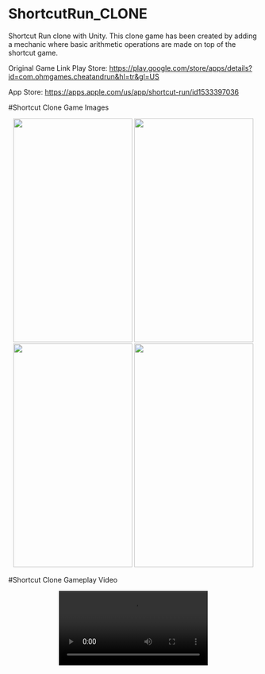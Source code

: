 # ShortcutRun_CLONE
Shortcut Run clone with Unity.
This clone game has been created by adding a mechanic where basic arithmetic operations are made on top of the shortcut game.

Original Game Link
Play Store: https://play.google.com/store/apps/details?id=com.ohmgames.cheatandrun&hl=tr&gl=US

App Store:  https://apps.apple.com/us/app/shortcut-run/id1533397036

#Shortcut Clone Game Images
<p align="center">
<img src="https://user-images.githubusercontent.com/60680749/149034515-863c437d-f87b-4378-b773-d5909601dba1.png" width="240" height="450">
<img src="https://user-images.githubusercontent.com/60680749/149034517-21f6f2cc-c811-4c1d-aec3-7b9f4db05474.png" width="240" height="450">
<img src="https://user-images.githubusercontent.com/60680749/149034519-853b1fc6-d3f2-4a05-b1b3-0907030ea6e5.png" width="240" height="450">
<img src="https://user-images.githubusercontent.com/60680749/149034524-25a42f97-88a3-4519-a49c-66a632acf4d7.png" width="240" height="450">
</p>

#Shortcut Clone Gameplay Video
<p align="Center">
  <video src="https://user-images.githubusercontent.com/60680749/152243384-b7b9ee6c-8300-4669-a72f-249d2f45f8ba.mp4">
  <video src="https://user-images.githubusercontent.com/60680749/152243666-b13a1d54-0d6f-44f3-a736-724746f6ba76.mp4">
</p>








